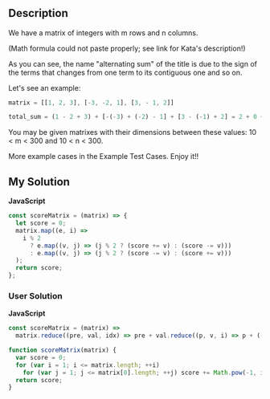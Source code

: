 # [](https://www.codewars.com/kata/5720eb05e8d6c5b24a0014c5)

## Description

We have a matrix of integers with m rows and n columns.

(Math formula could not paste properly; see link for Kata's description!)

As you can see, the name "alternating sum" of the title is due to the sign of the terms that changes from one term to its contiguous one and so on.

Let's see an example:

```js
matrix = [[1, 2, 3], [-3, -2, 1], [3, - 1, 2]]

total_sum = (1 - 2 + 3) + [-(-3) + (-2) - 1] + [3 - (-1) + 2] = 2 + 0 + 6 = 8
```

You may be given matrixes with their dimensions between these values: 10 < m < 300 and 10 < n < 300.

More example cases in the Example Test Cases. Enjoy it!!

## My Solution

**JavaScript**

```js
const scoreMatrix = (matrix) => {
  let score = 0;
  matrix.map((e, i) =>
    i % 2
      ? e.map((v, j) => (j % 2 ? (score += v) : (score -= v)))
      : e.map((v, j) => (j % 2 ? (score -= v) : (score += v)))
  );
  return score;
};
```

### User Solution

**JavaScript**

```js
const scoreMatrix = (matrix) =>
  matrix.reduce((pre, val, idx) => pre + val.reduce((p, v, i) => p + (-1) ** (idx + i) * v, 0), 0);
```

```js
function scoreMatrix(matrix) {
  var score = 0;
  for (var i = 1; i <= matrix.length; ++i)
    for (var j = 1; j <= matrix[0].length; ++j) score += Math.pow(-1, i + j) * matrix[i - 1][j - 1];
  return score;
}
```
